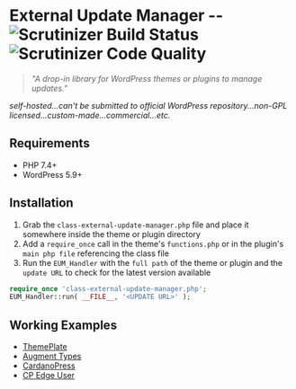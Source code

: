 # External Update Manager -- ![Scrutinizer Build Status](https://scrutinizer-ci.com/g/kermage/External-Update-Manager/badges/build.png) ![Scrutinizer Code Quality](https://scrutinizer-ci.com/g/kermage/External-Update-Manager/badges/quality-score.png)
> *"A drop-in library for WordPress themes or plugins to manage updates."*

*self-hosted...can't be submitted to official WordPress repository...non-GPL licensed...custom-made...commercial...etc.*

## Requirements
* PHP 7.4+
* WordPress 5.9+

## Installation
1. Grab the `class-external-update-manager.php` file and place it somewhere inside the theme or plugin directory
2. Add a `require_once` call in the theme's `functions.php` or in the plugin's `main php file` referencing the class file
3. Run the `EUM_Handler` with the `full path` of the theme or plugin and the `update URL` to check for the latest version available

```php
require_once 'class-external-update-manager.php';
EUM_Handler::run( __FILE__, '<UPDATE URL>' );
```

## Working Examples

* [ThemePlate](https://github.com/kermage/ThemePlate)
* [Augment Types](https://github.com/kermage/augment-types)
* [CardanoPress](https://github.com/CardanoPress)
* [CP Edge User](https://github.com/kermage/cardanopress-edge-user)
